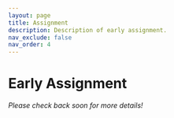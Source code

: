 ```yaml
---
layout: page
title: Assignment
description: Description of early assignment.
nav_exclude: false
nav_order: 4
---
```


# Early Assignment

*Please check back soon for more details!*